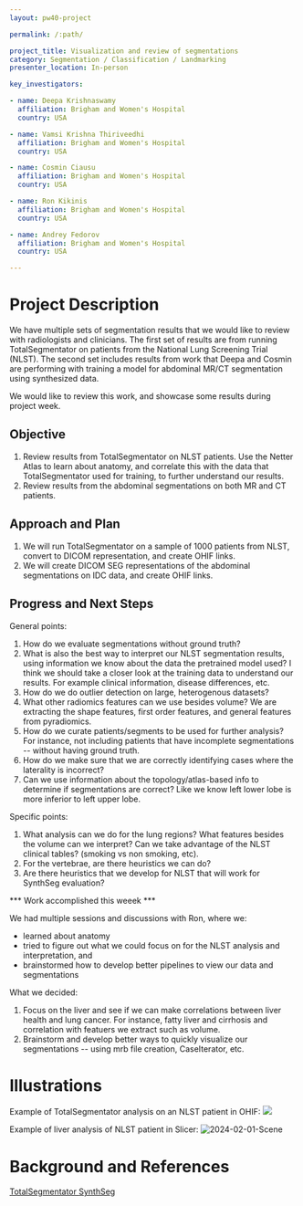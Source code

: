```yaml
---
layout: pw40-project

permalink: /:path/

project_title: Visualization and review of segmentations
category: Segmentation / Classification / Landmarking
presenter_location: In-person

key_investigators:

- name: Deepa Krishnaswamy
  affiliation: Brigham and Women's Hospital
  country: USA

- name: Vamsi Krishna Thiriveedhi
  affiliation: Brigham and Women's Hospital
  country: USA

- name: Cosmin Ciausu
  affiliation: Brigham and Women's Hospital
  country: USA

- name: Ron Kikinis
  affiliation: Brigham and Women's Hospital
  country: USA

- name: Andrey Fedorov
  affiliation: Brigham and Women's Hospital
  country: USA

---
```


# Project Description

<!-- Add a short paragraph describing the project. -->

We have multiple sets of segmentation results that we would like to review with radiologists and clinicians. The first set of results are from running TotalSegmentator on patients from the National Lung Screening Trial (NLST). The second set includes results from work that Deepa and Cosmin are performing with training a model for abdominal MR/CT segmentation using synthesized data.

We would like to review this work, and showcase some results during project week.

## Objective

<!-- Describe here WHAT you would like to achieve (what you will have as end result). -->

1.  Review results from TotalSegmentator on NLST patients. Use the Netter Atlas to learn about anatomy, and correlate this with the data that TotalSegmentator used for training, to further understand our results.
2.  Review results from the abdominal segmentations on both MR and CT patients.

## Approach and Plan

<!-- Describe here HOW you would like to achieve the objectives stated above. -->

1.  We will run TotalSegmentator on a sample of 1000 patients from NLST, convert to DICOM representation, and create OHIF links.
2.  We will create DICOM SEG representations of the abdominal segmentations on IDC data, and create OHIF links.

## Progress and Next Steps

<!-- Update this section as you make progress, describing of what you have ACTUALLY DONE.
     If there are specific steps that you could not complete then you can describe them here, too. -->

General points: 
1. How do we evaluate segmentations without ground truth?
2. What is also the best way to interpret our NLST segmentation results, using information we know about the data the pretrained model used? I think we should take a closer look at the training data to understand our results. For example clinical information, disease differences, etc.
3. How do we do outlier detection on large, heterogenous datasets?
4. What other radiomics features can we use besides volume? We are extracting the shape features, first order features, and general features from pyradiomics.
5. How do we curate patients/segments to be used for further analysis? For instance, not including patients that have incomplete segmentations -- without having ground truth. 
6. How do we make sure that we are correctly identifying cases where the laterality is incorrect?
7. Can we use information about the topology/atlas-based info to determine if segmentations are correct? Like we know left lower lobe is more inferior to left upper lobe. 
   
Specific points:  
1. What analysis can we do for the lung regions? What features besides the volume can we interpret? Can we take advantage of the NLST clinical tables? (smoking vs non smoking, etc).
2. For the vertebrae, are there heuristics we can do?
3. Are there heuristics that we develop for NLST that will work for SynthSeg evaluation?

*** Work accomplished this weeek *** 

We had multiple sessions and discussions with Ron, where we: 
- learned about anatomy
- tried to figure out what we could focus on for the NLST analysis and interpretation, and
- brainstormed how to develop better pipelines to view our data and segmentations

What we decided: 
1. Focus on the liver and see if we can make correlations between liver health and lung cancer. For instance, fatty liver and cirrhosis and correlation with featuers we extract such as volume.
2. Brainstorm and develop better ways to quickly visualize our segmentations -- using mrb file creation, CaseIterator, etc. 

# Illustrations

Example of TotalSegmentator analysis on an NLST patient in OHIF: 
![](https://github.com/NA-MIC/ProjectWeek/assets/59979551/604c7923-6f42-4865-8fe5-b18cd59231f6)

Example of liver analysis of NLST patient in Slicer:
![2024-02-01-Scene](https://github.com/NA-MIC/ProjectWeek/assets/59979551/89b6ce27-f3bc-4016-ace3-57bce4d2959a)


# Background and References

<!-- If you developed any software, include link to the source code repository.
     If possible, also add links to sample data, and to any relevant publications. -->

[TotalSegmentator ](https://github.com/wasserth/TotalSegmentator)
[SynthSeg](https://github.com/BBillot/SynthSeg)

